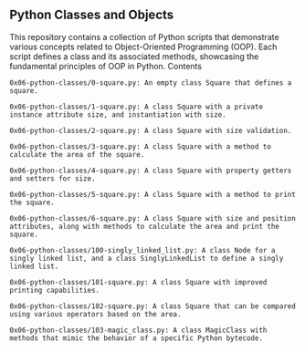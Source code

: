## Python Classes and Objects

This repository contains a collection of Python scripts that demonstrate various concepts related to Object-Oriented Programming (OOP). Each script defines a class and its associated methods, showcasing the fundamental principles of OOP in Python.
Contents

    0x06-python-classes/0-square.py: An empty class Square that defines a square.

    0x06-python-classes/1-square.py: A class Square with a private instance attribute size, and instantiation with size.

    0x06-python-classes/2-square.py: A class Square with size validation.

    0x06-python-classes/3-square.py: A class Square with a method to calculate the area of the square.

    0x06-python-classes/4-square.py: A class Square with property getters and setters for size.

    0x06-python-classes/5-square.py: A class Square with a method to print the square.

    0x06-python-classes/6-square.py: A class Square with size and position attributes, along with methods to calculate the area and print the square.

    0x06-python-classes/100-singly_linked_list.py: A class Node for a singly linked list, and a class SinglyLinkedList to define a singly linked list.

    0x06-python-classes/101-square.py: A class Square with improved printing capabilities.

    0x06-python-classes/102-square.py: A class Square that can be compared using various operators based on the area.

    0x06-python-classes/103-magic_class.py: A class MagicClass with methods that mimic the behavior of a specific Python bytecode.